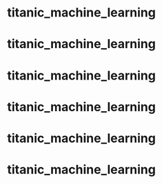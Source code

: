# titanic_machine_learning
# titanic_machine_learning
# titanic_machine_learning
# titanic_machine_learning
# titanic_machine_learning
# titanic_machine_learning
